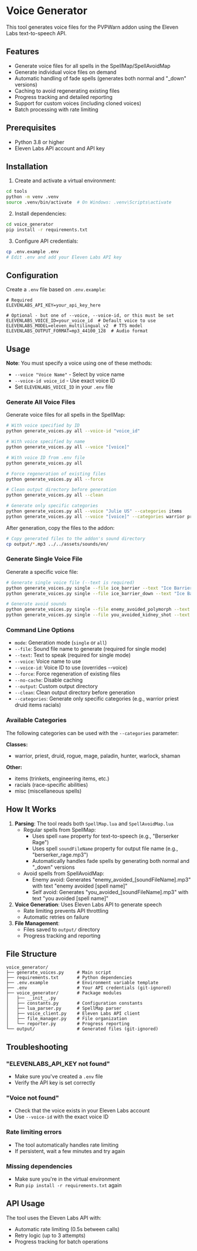 # Voice Generator

This tool generates voice files for the PVPWarn addon using the Eleven Labs text-to-speech API.

## Features

- Generate voice files for all spells in the SpellMap/SpellAvoidMap
- Generate individual voice files on demand
- Automatic handling of fade spells (generates both normal and "_down" versions)
- Caching to avoid regenerating existing files
- Progress tracking and detailed reporting
- Support for custom voices (including cloned voices)
- Batch processing with rate limiting

## Prerequisites

- Python 3.8 or higher
- Eleven Labs API account and API key

## Installation

1. Create and activate a virtual environment:
```bash
cd tools
python -m venv .venv
source .venv/bin/activate  # On Windows: .venv\Scripts\activate
```

2. Install dependencies:
```bash
cd voice_generator
pip install -r requirements.txt
```

3. Configure API credentials:
```bash
cp .env.example .env
# Edit .env and add your Eleven Labs API key
```

## Configuration

Create a `.env` file based on `.env.example`:

```env
# Required
ELEVENLABS_API_KEY=your_api_key_here

# Optional - but one of --voice, --voice-id, or this must be set
ELEVENLABS_VOICE_ID=your_voice_id  # Default voice to use
ELEVENLABS_MODEL=eleven_multilingual_v2  # TTS model
ELEVENLABS_OUTPUT_FORMAT=mp3_44100_128  # Audio format
```

## Usage

**Note**: You must specify a voice using one of these methods:
- `--voice "Voice Name"` - Select by voice name
- `--voice-id voice_id` - Use exact voice ID
- Set `ELEVENLABS_VOICE_ID` in your `.env` file

### Generate All Voice Files

Generate voice files for all spells in the SpellMap:

```bash
# With voice specified by ID
python generate_voices.py all --voice-id "voice_id"

# With voice specified by name
python generate_voices.py all --voice "[voice]"

# With voice ID from .env file
python generate_voices.py all

# Force regeneration of existing files
python generate_voices.py all --force

# Clean output directory before generation
python generate_voices.py all --clean

# Generate only specific categories
python generate_voices.py all --voice "Julie US" --categories items
python generate_voices.py all --voice "[voice]" --categories warrior priest
```

After generation, copy the files to the addon:
```bash
# Copy generated files to the addon's sound directory
cp output/*.mp3 ../../assets/sounds/en/
```

### Generate Single Voice File

Generate a specific voice file:

```bash
# Generate single voice file (--text is required)
python generate_voices.py single --file ice_barrier --text "Ice Barrier"
python generate_voices.py single --file ice_barrier_down --text "Ice Barrier down"

# Generate avoid sounds
python generate_voices.py single --file enemy_avoided_polymorph --text "enemy avoided Polymorph"
python generate_voices.py single --file you_avoided_kidney_shot --text "you avoided Kidney Shot"
```

### Command Line Options

- `mode`: Generation mode (`single` or `all`)
- `--file`: Sound file name to generate (required for single mode)
- `--text`: Text to speak (required for single mode)
- `--voice`: Voice name to use
- `--voice-id`: Voice ID to use (overrides --voice)
- `--force`: Force regeneration of existing files
- `--no-cache`: Disable caching
- `--output`: Custom output directory
- `--clean`: Clean output directory before generation
- `--categories`: Generate only specific categories (e.g., warrior priest druid items racials)

### Available Categories

The following categories can be used with the `--categories` parameter:

**Classes:**
- warrior, priest, druid, rogue, mage, paladin, hunter, warlock, shaman

**Other:**
- items (trinkets, engineering items, etc.)
- racials (race-specific abilities)
- misc (miscellaneous spells)

## How It Works

1. **Parsing**: The tool reads both `SpellMap.lua` and `SpellAvoidMap.lua`
   - Regular spells from SpellMap:
     - Uses spell `name` property for text-to-speech (e.g., "Berserker Rage")
     - Uses spell `soundFileName` property for output file name (e.g., "berserker_rage.mp3")
     - Automatically handles fade spells by generating both normal and "_down" versions
   - Avoid spells from SpellAvoidMap:
     - Enemy avoid: Generates "enemy_avoided_[soundFileName].mp3" with text "enemy avoided [spell name]"
     - Self avoid: Generates "you_avoided_[soundFileName].mp3" with text "you avoided [spell name]"
2. **Voice Generation**: Uses Eleven Labs API to generate speech
   - Rate limiting prevents API throttling
   - Automatic retries on failure
3. **File Management**:
   - Files saved to `output/` directory
   - Progress tracking and reporting

## File Structure

```
voice_generator/
├── generate_voices.py     # Main script
├── requirements.txt       # Python dependencies
├── .env.example           # Environment variable template
├── .env                   # Your API credentials (git-ignored)
├── voice_generator/       # Package modules
│   ├── __init__.py
│   ├── constants.py       # Configuration constants
│   ├── lua_parser.py      # SpellMap parser
│   ├── voice_client.py    # Eleven Labs API client
│   ├── file_manager.py    # File organization
│   └── reporter.py        # Progress reporting
└── output/                # Generated files (git-ignored)
```

## Troubleshooting

### "ELEVENLABS_API_KEY not found"
- Make sure you've created a `.env` file
- Verify the API key is set correctly

### "Voice not found"
- Check that the voice exists in your Eleven Labs account
- Use `--voice-id` with the exact voice ID

### Rate limiting errors
- The tool automatically handles rate limiting
- If persistent, wait a few minutes and try again

### Missing dependencies
- Make sure you're in the virtual environment
- Run `pip install -r requirements.txt` again

## API Usage

The tool uses the Eleven Labs API with:
- Automatic rate limiting (0.5s between calls)
- Retry logic (up to 3 attempts)
- Progress tracking for batch operations
